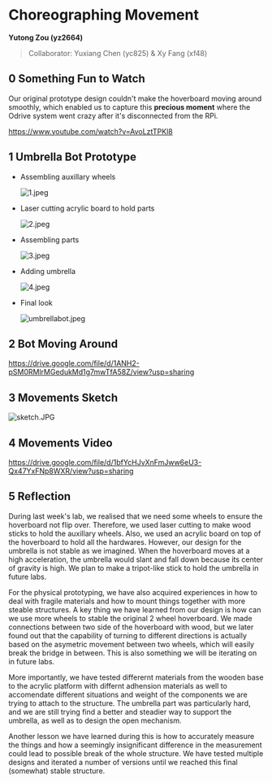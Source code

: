 # Choreographing Movement

**Yutong Zou (yz2664)**

>   Collaborator: Yuxiang Chen (yc825) & Xy Fang (xf48)



## 0 Something Fun to Watch

Our original prototype design couldn't make the hoverboard moving around smoothly, which enabled us to capture this **precious moment** where the Odrive system went crazy after it's disconnected from the RPi.

https://www.youtube.com/watch?v=AvoLztTPKl8



## 1 Umbrella Bot Prototype

*   Assembling auxillary wheels

    ![1.jpeg](https://s2.loli.net/2023/03/28/lkeOExBQRKT5r9L.jpg)

*   Laser cutting acrylic board to hold parts

    ![2.jpeg](https://s2.loli.net/2023/03/28/S9Nca21mWbwPklr.jpg)

*   Assembling parts

    ![3.jpeg](https://s2.loli.net/2023/03/28/J5EjuaRPwtmpzhx.jpg)

*   Adding umbrella

    ![4.jpeg](https://s2.loli.net/2023/03/28/pmj6hOUKeQzFb9w.jpg)

*   Final look

    ![umbrellabot.jpeg](https://s2.loli.net/2023/03/28/DJCbz8agnTojy1f.jpg)



## 2 Bot Moving Around

https://drive.google.com/file/d/1ANH2-pSM0RMlrMGedukMd1g7mwTfA58Z/view?usp=sharing



## 3 Movements Sketch

![sketch.JPG](https://s2.loli.net/2023/03/28/cW8MQqxpUur4d1z.jpg)



## 4 Movements Video

 https://drive.google.com/file/d/1bfYcHJvXnFmJww6eU3-Qx47YxFNp8WXR/view?usp=sharing



## 5 Reflection

During last week's lab, we realised that we need some wheels to ensure the hoverboard not flip over. Therefore, we used laser cutting to make wood sticks to hold the auxillary wheels. Also, we used an acrylic board on top of the hoverboard to hold all the hardwares. However, our design for the umbrella is not stable as we imagined. When the hoverboard moves at a high acceleration, the umbrella would slant and fall down because its center of gravity is high. We plan to make a tripot-like stick to hold the umbrella in future labs.

For the physical prototyping, we have also acquired experiences in how to deal with fragile materials and how to mount things together with more steable structures. A key thing we have learned from our design is how can we use more wheels to stable the original 2 wheel hoverboard. We made connections between two side of the hoverboard with wood, but we later found out that the capability of turning to different directions is actually based on the asymetric movement between two wheels, which will easily break the bridge in between. This is also something we will be iterating on in future labs.

More importantly, we have tested differernt materials from the wooden base to the acrylic platform with differnt adhension materials as well to accomendate different situations and weight of the components we are trying to attach to the structure. The umbrella part was particularly hard, and we are still trying find a better and steadier way to support the umbrella, as well as to design the open mechanism.

Another lesson we have learned during this is how to accurately measure the things and how a seemingly insignificant difference in the measurement could lead to possible break of the whole structure. We have tested multiple designs and iterated a number of versions until we reached this final (somewhat) stable structure.
